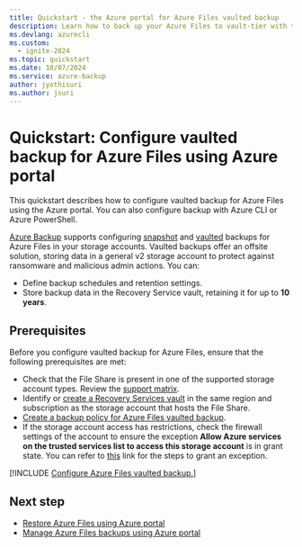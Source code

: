 ```yaml
---
title: Quickstart - the Azure portal for Azure Files vaulted backup
description: Learn how to back up your Azure Files to vault-tier with the Azure portal.
ms.devlang: azurecli
ms.custom:
  - ignite-2024
ms.topic: quickstart
ms.date: 10/07/2024
ms.service: azure-backup
author: jyothisuri
ms.author: jsuri
---
```


#  Quickstart: Configure vaulted backup for Azure Files using Azure portal

This quickstart describes how to configure vaulted backup for Azure Files using the Azure portal. You can also configure backup with Azure CLI or Azure PowerShell.

[Azure Backup](backup-overview.md) supports configuring [snapshot](azure-file-share-backup-overview.md?tabs=snapshot) and [vaulted](azure-file-share-backup-overview.md?tabs=vault-standard) backups for Azure Files in your storage accounts. Vaulted backups offer an offsite solution, storing data in a general v2 storage account to protect against ransomware and malicious admin actions. You can:

- Define backup schedules and retention settings.
- Store backup data in the Recovery Service vault, retaining it for up to **10 years**.

## Prerequisites

Before you configure vaulted backup for Azure Files, ensure that the following prerequisites are met:

-  Check that the File Share is present in one of the supported storage account types. Review the [support matrix](azure-file-share-support-matrix.md).
- Identify or [create a Recovery Services vault](backup-create-recovery-services-vault.md#create-a-recovery-services-vault) in the same region and subscription as the storage account that hosts the File Share.
- [Create a backup policy for Azure Files vaulted backup](tutorial-backup-azure-files-vault-tier-portal.md#create-a-backup-policy).
- If the storage account access has restrictions, check the firewall settings of the account to ensure the exception **Allow Azure services on the trusted services list to access this storage account** is in grant state. You can refer to [this](../storage/common/storage-network-security.md?tabs=azure-portal#manage-exceptions) link for the steps to grant an exception.


[!INCLUDE [Configure Azure Files vaulted backup.](../../includes/configure-azure-files-vaulted-backup.md)]


## Next step

- [Restore Azure Files using Azure portal](restore-afs.md?tabs=full-share-recovery)
- [Manage Azure Files backups using Azure portal](manage-afs-backup.md)


 





